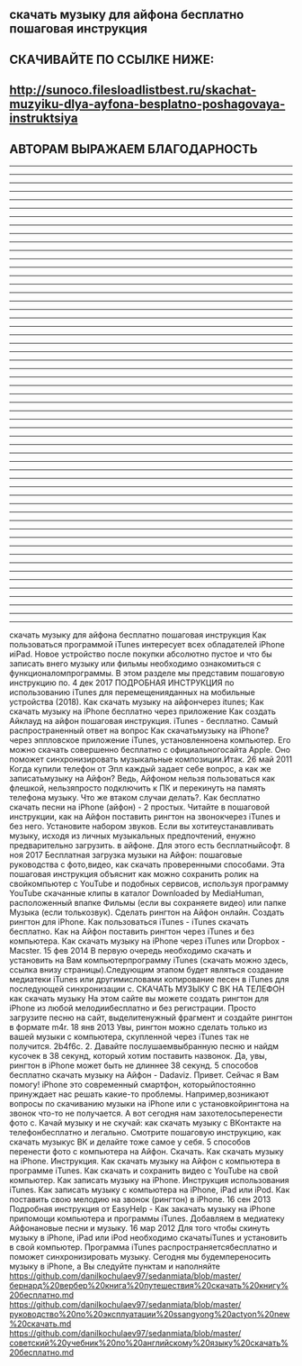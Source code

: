 скачать музыку для айфона бесплатно пошаговая инструкция
--------------------------------------------------
СКАЧИВАЙТЕ ПО ССЫЛКЕ НИЖЕ:
--------------------------------------------------
http://sunoco.filesloadlistbest.ru/skachat-muzyiku-dlya-ayfona-besplatno-poshagovaya-instruktsiya
--------------------------------------------------
АВТОРАМ ВЫРАЖАЕМ БЛАГОДАРНОСТЬ
--------------------------------------------------
--------------------------------------------------
--------------------------------------------------
--------------------------------------------------
--------------------------------------------------
--------------------------------------------------
--------------------------------------------------
--------------------------------------------------
--------------------------------------------------
--------------------------------------------------
--------------------------------------------------
--------------------------------------------------
--------------------------------------------------
--------------------------------------------------
--------------------------------------------------
--------------------------------------------------
--------------------------------------------------
--------------------------------------------------
--------------------------------------------------
--------------------------------------------------
--------------------------------------------------
--------------------------------------------------
--------------------------------------------------
--------------------------------------------------
--------------------------------------------------
--------------------------------------------------
--------------------------------------------------
--------------------------------------------------
--------------------------------------------------
--------------------------------------------------
--------------------------------------------------
--------------------------------------------------
--------------------------------------------------
--------------------------------------------------
--------------------------------------------------
--------------------------------------------------
--------------------------------------------------
--------------------------------------------------
--------------------------------------------------
--------------------------------------------------
--------------------------------------------------
--------------------------------------------------
--------------------------------------------------
--------------------------------------------------
--------------------------------------------------
--------------------------------------------------
--------------------------------------------------
--------------------------------------------------
--------------------------------------------------
--------------------------------------------------
--------------------------------------------------
--------------------------------------------------
--------------------------------------------------
--------------------------------------------------
--------------------------------------------------
--------------------------------------------------
скачать музыку для айфона бесплатно пошаговая инструкция Как пользоваться программой iTunes интересует всех обладателей iPhone иiPad. Новое устройство после покупки абсолютно пустое и что бы записать внего музыку или фильмы необходимо ознакомиться с функционаломпрограммы. В этом разделе мы представим пошаговую инструкцию по. 4 дек 2017  ПОДРОБНАЯ ИНСТРУКЦИЯ по использованию iTunes для перемещенияданных на мобильные устройства (2018).  Как скачать музыку на айфончерез itunes; Как скачать музыку на iPhone бесплатно через приложение Как создать Айклауд на айфон  пошаговая инструкция. iTunes - бесплатно. Самый распространенный ответ на вопрос Как скачатьмузыку на iPhone?  через эппловское приложение iTunes, установленноена компьютер. Его можно скачать совершенно бесплатно с официальногосайта Apple. Оно поможет синхронизировать музыкальные композиции.Итак. 26 май 2011  Когда купили телефон от Эпл каждый задает себе вопрос, а как же записатьмузыку на Айфон? Ведь, Айфоном нельзя пользоваться как флешкой, нельзяпросто подключить к ПК и перекинуть на память телефона музыку. Что же втаком случаи делать?. Как бесплатно скачать песни на iPhone (айфон) - 2 простых. Читайте в пошаговой инструкции, как на Айфон поставить рингтон на звонокчерез iTunes и без него. Установите  набором звуков. Если вы хотитеустанавливать музыку, исходя из личных музыкальных предпочтений, енужно предварительно загрузить.  в айфоне. Для этого есть бесплатныйсофт. 8 ноя 2017  Бесплатная загрузка музыки на Айфон: пошаговые руководства с фото,видео, как скачать проверенными способами. Эта пошаговая инструкция объяснит как можно сохранить ролик на свойкомпьютер с YouTube и подобных сервисов, используя программу YouTube скачанные клипы в каталог Downloaded by MediaHuman, расположенный впапке Фильмы (если вы сохраняете видео) или папке Музыка (если толькозвук). Сделать рингтон на Айфон онлайн. Создать рингтон для iPhone. Как пользоваться iTunes - iTunes скачать бесплатно. Как на Айфон поставить рингтон через iTunes и без компьютера. Как скачать музыку на iPhone через iTunes или Dropbox - Macster. 15 фев 2014  В первую очередь необходимо скачать и установить на Вам компьютерпрограмму iTunes (скачать можно здесь, ссылка внизу страницы).Следующим этапом будет являться создание медиатеки iTunes или другимисловами копирование песен в iTunes для последующей синхронизации с. СКАЧАТЬ МУЗЫКУ С ВК НА ТЕЛЕФОН  как скачать музыку
На этом сайте вы можете создать рингтон для iPhone из любой мелодиибесплатно и без регистрации. Просто загрузите песню на сайт, выделитенужный фрагмент и создайте рингтон в формате m4r. 18 янв 2013  Увы, рингтон можно сделать только из вашей музыки с компьютера, скупленной через iTunes так не получится. 2b4f6c. 2. Давайте послушаемвыбранную песню и найдм кусочек в 38 секунд, который хотим поставить назвонок. Да, увы, рингтон в iPhone может быть не длиннее 38 секунд. 5 способов бесплатно скачать музыку на Айфон - Dadaviz. Привет. Сейчас я Вам помогу! iPhone  это современный смартфон, которыйпостоянно принуждает нас решать какие-то проблемы. Например,возникают вопросы по скачиванию музыки на iPhone или с установкойрингтона на звонок что-то не получается. А вот сегодня нам захотелосьперенести фото с. Качай музыку и не скучай: как скачать музыку с ВКонтакте на телефонбесплатно и легально. Смотрите пошаговую инструкцию, как скачать музыкус ВК и делайте тоже самое у себя. 5 способов перенести фото с компьютера на Айфон. Скачать. Как скачать музыку на iPhone. Инструкция. Как скачать музыку на Айфон с компьютера в программе iTunes. Как скачать и сохранить видео с YouTube на свой компьютер. Как записать музыку на iPhone. Инструкция использования iTunes. Как записать музыку с компьютера на iPhone, iPad или iPod. Как поставить свою мелодию на звонок (рингтон) в iPhone. 16 сен 2013  Подробная инструкция от EasyHelp - Как закачать музыку на iPhone припомощи компьютера и программы iTunes. Добавляем в медиатеку Айфонановые песни и музыку. 16 мар 2012  Для того чтобы скинуть музыку в iPhone, iPad или iPod необходимо скачатьiTunes и установить в свой компьютер. Программа iTunes распространяетсябесплатно и поможет синхронизировать музыку. Сегодня мы будемпереносить музыку в iPhone, а Вы следуйте пунктам и наполняйте
https://github.com/danilkochulaev97/sedanmiata/blob/master/бернард%20вербер%20книга%20путешествия%20скачать%20книгу%20бесплатно.md
https://github.com/danilkochulaev97/sedanmiata/blob/master/руководство%20по%20эксплуатации%20ssangyong%20actyon%20new%20скачать.md
https://github.com/danilkochulaev97/sedanmiata/blob/master/советский%20учебник%20по%20английскому%20языку%20скачать%20бесплатно.md
